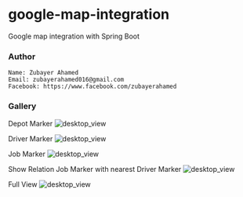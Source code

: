# google-map-integration
Google map integration with Spring Boot

### Author
    Name: Zubayer Ahamed
    Email: zubayerahamed016@gmail.com
    Facebook: https://www.facebook.com/zubayerahamed

### Gallery
Depot Marker
![desktop_view](https://image.prntscr.com/image/677XGNFBTYmQ-sv-iP8Aig.png)

Driver Marker
![desktop_view](https://image.prntscr.com/image/zN82mDTASHGHy48SVDa3Hg.png)

Job Marker
![desktop_view](https://image.prntscr.com/image/MY9437QrT1SxZFq3Cvujvw.png)

Show Relation Job Marker with nearest Driver Marker 
![desktop_view](https://image.prntscr.com/image/ok3l6dmpSlysB58TMfPCAg.png)

Full View
![desktop_view](https://image.prntscr.com/image/lCf9SPZNST6F4QkR1iQbRA.png)

